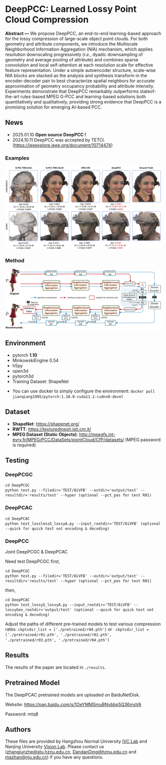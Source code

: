 # DeepPCC: Learned Lossy Point Cloud Compression

**Abstract —**  We propose DeepPCC, an end-to-end learning-based approach for the lossy compression of large-scale object point clouds. For both geometry and attribute components, we introduce the Multiscale Neighborhood Information Aggregation (NIA) mechanism, which applies resolution downscaling progressively (*i.e.*, dyadic downsampling of geometry and average pooling of attribute) and combines sparse convolution and local self-attention at each resolution scale for effective feature representation. Under a simple autoencoder structure, scale-wise NIA blocks are stacked as the analysis and synthesis transform in the encoder-decoder pair to best characterize spatial neighbors for accurate approximation of geometry occupancy probability and attribute intensity. Experiments demonstrate that DeepPCC remarkably outperforms stateof-the-art rules-based MPEG G-PCC and learning-based solutions both quantitatively and qualitatively, providing strong evidence that DeepPCC is a promising solution for emerging AI-based PCC. 


## News

* 2025.01.10 **Open source DeepPCC !**
* 2024.10.11 DeepPCC was accepted by TETCI. (https://ieeexplore.ieee.org/document/10714474)

### Examples

![Diagram](images/visual_front.png)

### Method

![Diagram](images/overall_framework.png)

## Environment

- pytorch **1.10**
- MinkowskiEngine 0.54
- h5py
- open3d
- pytorch3d
- Training Dataset: ShapeNet 

* You can use docker to simply configure the environment: `docker pull jianqiang1995/pytorch:1.10.0-cuda11.1-cudnn8-devel`


## Dataset

* **ShapeNet**: https://shapenet.org/ 
* **RWTT**: https://texturedmesh.isti.cnr.it/ 
* **MPEG Dataset (Static Objects)**: http://mpegfs.int-evry.fr/MPEG/PCC/DataSets/pointCloud/CfP/datasets/ (MPEG password is required) 

## Testing

### DeepPCGC

```shell
cd DeepPCGC
python test.py --filedir='TEST/8iVFB' --outdir='output/test' --resultdir='results/test' --hyper (optional --pct_pos for test R01)
```

### DeepPCAC

```shell
cd DeepPCAC
python test_losslessG_lossyA.py --input_rootdir='TEST/8iVFB' (optional --quick for quick test not encoding & decoding)
```

### DeepPCC

Joint DeepPCGC & DeepPCAC

Need test DeepPCGC first,

```shell
cd DeepPCGC
python test.py --filedir='TEST/8iVFB' --outdir='output/test' --resultdir='results/test' --hyper (optional --pct_pos for test R01)
```

then,

```shell
cd DeepPCAC
python test_lossyG_lossyA.py --input_rootdir='TEST/8iVFB' --lossyGeo_rootdir='output/test' (optional --quick for quick test not encoding & decoding)
```

Adjust the paths of different pre-trained models to test various compression rates. ```ckptsdir_list = ['./pretrained/r04.pth']```  or ``` ckptsdir_list = ['./pretrained/r01.pth', './pretrained/r02.pth', './pretrained/r03.pth', './pretrained/r04.pth']```

## Results

The results of the paper are located in `./results`.

## Pretrained Model

The DeepPCAC pretrained models are uploaded on BaiduNetDisk.

Website: https://pan.baidu.com/s/1OeYMMSmuBNvbbp5Q36msVA 

Password: mtq8

## Authors

These files are provided by Hangzhou Normal University [IVC Lab](https://github.com/3dpcc/3DPCC) and Nanjing University [Vision Lab](https://vision.nju.edu.cn/).  Please contact us (zhangjunzhe@stu.hznu.edu.cn, DandanDing@hznu.edu.cn and mazhan@nju.edu.cn) if you have any questions.
